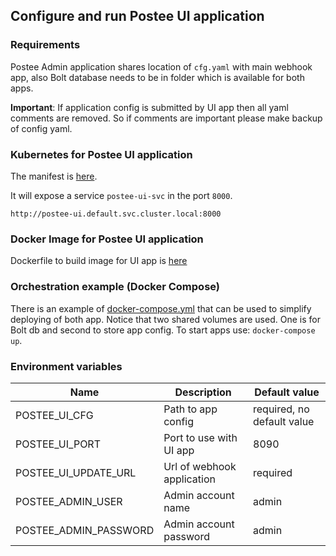 ## Configure and run Postee UI application

### Requirements
Postee Admin application shares location of `cfg.yaml` with main webhook app, also Bolt database needs to be in folder which is available for both apps.

**Important**: If application config is submitted by UI app then all yaml comments are removed. So if comments are important please make backup of config yaml.

### Kubernetes for Postee UI application

The manifest is [here](https://github.com/tzurielweisberg/postee/blob/main/deploy/kubernetes/postee.yaml).

It will expose a service `postee-ui-svc` in the port `8000`.

`http://postee-ui.default.svc.cluster.local:8000`


### Docker Image for Postee UI application
Dockerfile to build image for UI app is [here](Dockerfile.ui)

### Orchestration example (Docker Compose)
There is an example of [docker-compose.yml](docker-compose.yml) that can be used to simplify deploying of both app. Notice that two shared volumes are used. One is for Bolt db and second to store app config. To start apps use: `docker-compose up`.

### Environment variables
Name | Description | Default value
--- | --- | ---
POSTEE_UI_CFG|Path to app config| required, no default value
POSTEE_UI_PORT|Port to use with UI app| 8090
POSTEE_UI_UPDATE_URL|Url of webhook application|required
POSTEE_ADMIN_USER|Admin account name|admin
POSTEE_ADMIN_PASSWORD|Admin account password|admin
